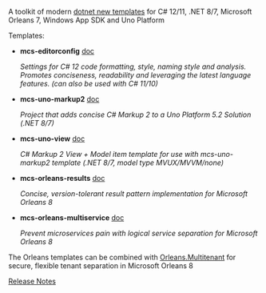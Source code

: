 ﻿A toolkit of modern [dotnet new templates](https://docs.microsoft.com/en-us/dotnet/core/tools/dotnet-new) for C# 12/11, .NET 8/7, Microsoft Orleans 7, Windows App SDK and Uno Platform

Templates:
- **mcs-editorconfig** [doc](https://github.com/Applicita/Modern.CSharp.Templates/blob/main/Editorconfig.md)

  *Settings for C# 12 code formatting, style, naming style and analysis.
Promotes conciseness, readability and leveraging the latest language features.
(can also be used with C# 11/10)*

- **mcs-uno-markup2** [doc](https://github.com/VincentH-Net/CSharpForMarkup#readme)

  *Project that adds concise C# Markup 2 to a Uno Platform 5.2 Solution (.NET 8/7)*

- **mcs-uno-view** [doc](https://github.com/VincentH-Net/CSharpForMarkup#readme)

  *C# Markup 2 View + Model item template for use with mcs-uno-markup2 template (.NET 8/7, model type MVUX/MVVM/none)*

- **mcs-orleans-results** [doc](https://github.com/Applicita/Orleans.Results#readme)

  *Concise, version-tolerant result pattern implementation for Microsoft Orleans 8*

- **mcs-orleans-multiservice** [doc](https://github.com/Applicita/Orleans.Multiservice#readme)

  *Prevent microservices pain with logical service separation for Microsoft Orleans 8*

The Orleans templates can be combined with [Orleans.Multitenant](https://github.com/Applicita/Orleans.Multitenant) for secure, flexible tenant separation in Microsoft Orleans 8

[Release Notes](https://github.com/Applicita/Modern.CSharp.Templates/releases/tag/2-0-0)